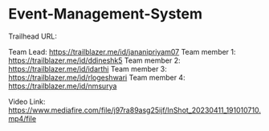 # Event-Management-System

Trailhead URL:

Team Lead: https://trailblazer.me/id/jananipriyam07
Team member 1: https://trailblazer.me/id/ddineshk5
Team member 2: https://trailblazer.me/id/idarthi
Team member 3: https://trailblazer.me/id/rlogeshwari 
Team member 4: https://trailblazer.me/id/nmsurya


Video Link: https://www.mediafire.com/file/j97ra89asg25ijf/InShot_20230411_191010710.mp4/file
